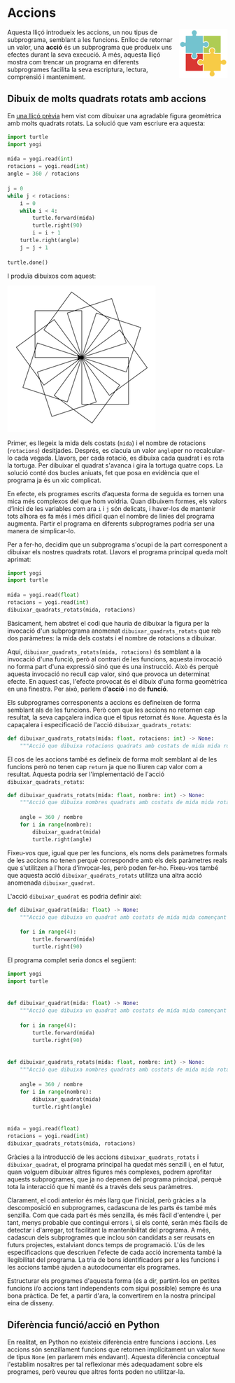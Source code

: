 # Accions

<img src='./accions.png' style='height: 8em; float: right; margin: 0 0 1em 1em;'/>

Aquesta lliçó introdueix les accions, un nou tipus de subprograma, semblant a les funcions. Enlloc de retornar un valor, una **acció** és un subprograma que produeix uns efectes durant la seva execució. A més, aquesta lliçó mostra com trencar un programa en diferents subprogrames facilita la seva escriptura, lectura, comprensió i manteniment.


## Dibuix de molts quadrats rotats amb accions

En [una lliçó prèvia](/iteracions/poligons.html) hem vist com dibuixar una agradable figura geomètrica amb molts quadrats rotats. La solució que vam escriure era aquesta:

```python
import turtle
import yogi

mida = yogi.read(int)
rotacions = yogi.read(int)
angle = 360 / rotacions

j = 0
while j < rotacions:
    i = 0
    while i < 4:
        turtle.forward(mida)
        turtle.right(90)
        i = i + 1
    turtle.right(angle)
    j = j + 1

turtle.done()
```

I produïa dibuixos com aquest:

![quadrats.png](quadrats.png)

Primer, es llegeix la mida dels costats (`mida`) i el nombre de rotacions (`rotacions`) desitjades. Després, es clacula un valor `angle`per no recalcular-lo cada vegada. Llavors, per cada rotació, es dibuixa cada quadrat i es rota la tortuga. Per dibuixar el quadrat s'avanca i gira la tortuga quatre cops. La solució conté dos bucles aniuats, fet que posa en evidència que el programa ja és un xic complicat.

En efecte, els programes escrits d’aquesta forma de seguida es tornen una mica més complexos del que hom voldria. Quan dibuixem formes, els valors d’inici de les variables com ara `i` i `j` són delicats, i haver-los de mantenir tots alhora es fa més i més difícil quan el nombre de línies del programa augmenta. Partir el programa en diferents subprogrames podria ser una manera de simplicar-lo.

Per a fer-ho, decidim que un subprograma s'ocupi de la part corresponent a dibuixar els nostres quadrats rotat. Llavors el programa principal queda molt aprimat:

```python
import yogi
import turtle

mida = yogi.read(float)
rotacions = yogi.read(int)
dibuixar_quadrats_rotats(mida, rotacions)
```

Bàsicament, hem abstret el codi que hauria de dibuixar la figura per la invocació d'un subprograma anomenat `dibuixar_quadrats_rotats` que reb dos paràmetres: la mida dels costats i el nombre de rotacions a dibuixar.

Aquí, `dibuixar_quadrats_rotats(mida, rotacions)` és semblant a la invocació d'una funció, però al contrari de les funcions, aquesta invocació no forma part d'una expressió sinó que és una instrucció. Això és perquè aquesta invocació no recull cap valor, sinó que provoca un determinat efecte. En aquest cas, l'efecte provocat és el dibuix d'una forma geomètrica en una finestra. Per això, parlem d'**acció** i no de **funció**.

Els subprogrames corresponents a accions es defineixen de forma semblant als de les funcions. Però com que les accions no retornen cap resultat,
la seva capçalera indica que el tipus retornat és `None`. Aquesta és la capaçalera i especificació de l'acció `dibuixar_quadrats_rotats`:


```python
def dibuixar_quadrats_rotats(mida: float, rotacions: int) -> None:
    """Acció que dibuixa rotacions quadrats amb costats de mida mida rotant-los en cercle."""
```

El cos de les accions també es defineix de forma molt semblant al de les funcions però no tenen cap `return` ja que no lliuren cap valor com a resultat. Aquesta podria ser l'implementació de l'acció `dibuixar_quadrats_rotats`:

```python
def dibuixar_quadrats_rotats(mida: float, nombre: int) -> None:
    """Acció que dibuixa nombres quadrats amb costats de mida mida rotant-los en cercle."""

    angle = 360 / nombre
    for i in range(nombre):
        dibuixar_quadrat(mida)
        turtle.right(angle)
```

Fixeu-vos que, igual que per les funcions, els noms dels paràmetres formals de les accions no tenen perquè correspondre amb els dels paràmetres reals que s'utilitzen a l'hora d'invocar-les, però poden fer-ho. Fixeu-vos també que aquesta acció `dibuixar_quadrats_rotats` utilitza una altra acció anomenada `dibuixar_quadrat`.


L'acció `dibuixar_quadrat` es podria definir així:

```python
def dibuixar_quadrat(mida: float) -> None:
    """Acció que dibuixa un quadrat amb costats de mida mida començant al punt actual on es troba la tortuga."""

    for i in range(4):
        turtle.forward(mida)
        turtle.right(90)
```

El programa complet seria doncs el següent:

```python
import yogi
import turtle


def dibuixar_quadrat(mida: float) -> None:
    """Acció que dibuixa un quadrat amb costats de mida mida començant al punt actual on es troba la tortuga."""

    for i in range(4):
        turtle.forward(mida)
        turtle.right(90)


def dibuixar_quadrats_rotats(mida: float, nombre: int) -> None:
    """Acció que dibuixa nombres quadrats amb costats de mida mida rotant-los en cercle."""

    angle = 360 / nombre
    for i in range(nombre):
        dibuixar_quadrat(mida)
        turtle.right(angle)


mida = yogi.read(float)
rotacions = yogi.read(int)
dibuixar_quadrats_rotats(mida, rotacions)
```


Gràcies a la introducció de les accions `dibuixar_quadrats_rotats` i `dibuixar_quadrat`, el programa principal ha quedat més senzill i, en el futur, quan volguem dibuixar altres figures més complexes, podrem aprofitar aquests subprogrames, que ja no depenen del programa principal, perquè tota la interacció que hi manté és a través dels seus paràmetres.

Clarament, el codi anterior és més llarg que l'inicial, però gràcies a la descomposició en subprogrames, cadascuna de les parts és també més senzilla. Com que cada part és més senzilla, és més fàcil d'entendre i, per tant, menys probable que contingui errors i, si els conté, seràn més fàcils de detectar i d'arregar, tot facilitant la mantenibilitat del programa. A més, cadascun dels subprogrames que inclou són candidats a ser reusats en futurs projectes, estalviant doncs temps de programació. L'ús de les especificacions que descriuen l'efecte de cada acció incrementa també la llegibilitat del programa. La tria de bons identificadors per a les funcions i les accions també ajuden a autodocumentar els programes.

Estructurar els programes d'aquesta forma (és a dir, partint-los en petites funcions i/o accions tant independents com sigui possible) sempre és una bona pràctica. De fet, a partir d'ara, la convertirem en la nostra principal eina de disseny.



## Diferència funció/acció en Python

En realitat, en Python no existeix diferència entre funcions i accions.
Les accions són senzillament funcions que retornen implícitament un valor
`None` de tipus `None` (en parlarem més endavant).
Aquesta diferència conceptual l'establim nosaltres per tal reflexionar més
adequadament sobre els programes, però veureu que altres fonts poden no
utilitzar-la.



<Autors autors="jpetit"/> 

